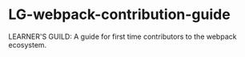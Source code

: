 # LG-webpack-contribution-guide
LEARNER'S GUILD: A guide for first time contributors to the webpack ecosystem.
